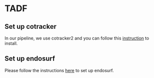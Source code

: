 # TADF

## Set up cotracker

In our pipeline, we use cotracker2 and you can follow this [instruction](https://github.com/facebookresearch/co-tracker/tree/8d364031971f6b3efec945dd15c468a183e58212) to install.

## Set up endosurf

Please follow the instructions [here](https://github.com/Ruyi-Zha/endosurf) to set up endosurf.
